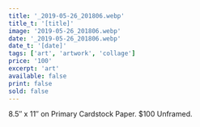 ```yaml
---
title: '_2019-05-26_201806.webp'
title_t: '[title]'
image: '2019-05-26_201806.webp'
date: '_2019-05-26_201806.webp'
date_t: '[date]'
tags: ['art', 'artwork', 'collage']
price: '100'
excerpt: 'art'
available: false
print: false
sold: false
---
```


8.5″ x 11″ on Primary Cardstock Paper.
\$100 Unframed.
